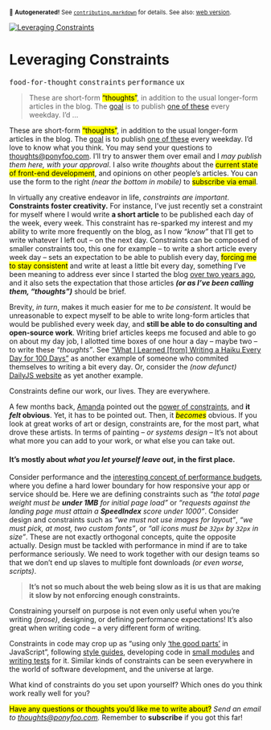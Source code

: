 <sub>&#x1F6A8; <strong>Autogenerated!</strong> See <a href="https://github.com/ponyfoo/articles/tree/noindex/contributing.markdown"><code>contributing.markdown</code></a> for details. See also: <a href="https://ponyfoo.com/articles/leveraging-constraints">web version</a>.</sub>

<a href="https://ponyfoo.com/articles/leveraging-constraints"><div><img src="https://i.imgur.com/hhN7JqR.jpg" alt="Leveraging Constraints"></div></a>

<h1>Leveraging Constraints</h1>

<p><kbd>food-for-thought</kbd> <kbd>constraints</kbd> <kbd>performance</kbd> <kbd>ux</kbd></p>

<blockquote><p>These are short-form <mark class="md-mark">&#x201C;thoughts&#x201D;</mark>, in addition to the usual longer-form articles in the blog. The <a href="https://ponyfoo.com/articles/food-for-thought-begins">goal</a> is to publish <a href="https://ponyfoo.com/articles/tagged/food-for-thought">one of these</a> every weekday. I&#x2019;d &#x2026;</p></blockquote>

<div><p>These are short-form <mark class="md-mark">&#x201C;thoughts&#x201D;</mark>, in addition to the usual longer-form articles in the blog. The <a href="https://ponyfoo.com/articles/food-for-thought-begins">goal</a> is to publish <a href="https://ponyfoo.com/articles/tagged/food-for-thought">one of these</a> every weekday. I&#x2019;d love to know what you think. You may send your questions to <a href="mailto:thoughts@ponyfoo.com">thoughts@ponyfoo.com</a>. I&#x2019;ll try to answer them over email and I <em>may publish them here, with your approval</em>. I also write <em>thoughts</em> about the <mark class="md-mark">current state of front-end development</mark>, and opinions on other people&#x2019;s articles. You can use the form to the right <em>(near the bottom in mobile)</em> to <mark class="md-mark">subscribe via email</mark>.</p></div>

<blockquote></blockquote>

<div><p>In virtually any creative endeavor in life, <em>constraints are important</em>. <strong>Constraints foster creativity.</strong> For instance, I&#x2019;ve just recently set a constraint for myself where I would write <strong>a short article</strong> to be published each day of the week, every week. This constraint has re-sparked my interest and my ability to write more frequently on the blog, as I now <em>&#x201C;know&#x201D;</em> that I&#x2019;ll get to write whatever I left out &#x2013; on the next day. Constraints can be composed of smaller constraints too, this one for example &#x2013; to write a short article every week day &#x2013; sets an expectation to be able to publish every day, <mark class="md-mark">forcing me to stay consistent</mark> and write at least a little bit every day, something I&#x2019;ve been meaning to address ever since I started the blog <a href="https://ponyfoo.com/articles/pony-foo-begins">over two years ago</a>, and it also sets the expectation that those articles <em><strong>(or as I&#x2019;ve been calling them, &#x201C;thoughts&#x201D;)</strong></em> should be brief.</p> <p>Brevity, <em>in turn</em>, makes it much easier for me to <em>be consistent</em>. It would be unreasonable to expect myself to be able to write long-form articles that would be published every week day, and <strong>still be able to do consulting and open-source work</strong>. Writing brief articles keeps me focused and able to go on about my day job, I allotted time boxes of one hour a day &#x2013; maybe two &#x2013; to write these <em>&#x201C;thoughts&#x201D;</em>. See <a href="https://medium.com/the-lighthouse/what-i-learned-writing-a-haiku-every-day-for-100-days-ad23865ef760" target="_blank">&#x201C;What I Learned [from] Writing a Haiku Every Day for 100 Days&#x201D;</a> as another example of someone who commited themselves to writing a bit every day. Or, consider the <em>(now defunct)</em> <a href="http://dailyjs.com/" target="_blank">DailyJS website</a> as yet another example.</p> <p>Constraints define our work, our lives. They are everywhere.</p></div>

<div><p>A few months back, <a href="https://twitter.com/amandaglosson" target="_blank" aria-label="@amandaglosson on Twitter">Amanda</a> pointed out the <a href="https://www.youtube.com/watch?v=bKkYcetGWjA" target="_blank" aria-label="Constraints are not Compromises &#x2014; talk by @amandaglosson at JSFest Oakland">power of constraints</a>, and <strong>it <em>felt</em> obvious</strong>. Yet, it has to be pointed out. Then, it <mark class="md-mark"><em>becomes</em></mark> obvious. If you look at great works of art or design, constraints are, for the most part, what drove these artists. In terms of painting &#x2013; <em>or systems design</em> &#x2013; It&#x2019;s not about what more you can add to your work, or what else you can take out.</p> <h4 id="it-s-mostly-about-what-you-let-yourself-leave-out-in-the-first-place">It&#x2019;s mostly about <em>what you let yourself leave out</em>, in the first place.</h4> <p>Consider performance and the <a href="https://ponyfoo.com/articles/measure-optimize-automate" aria-label="Measure, Optimize, Automate on Pony Foo">interesting concept of performance budgets</a>, where you define a hard lower boundary for how responsive your app or service should be. Here we are defining constraints such as <em>&#x201C;the total page weight must be <strong>under 1MB</strong> for initial page load&#x201D;</em> or <em>&#x201C;requests against the landing page must attain a <strong>SpeedIndex</strong> score under 1000&#x201D;</em>. Consider design and constraints such as <em>&#x201C;we must not use images for layout&#x201D;</em>, <em>&#x201C;we must pick, at most, two custom fonts&#x201D;</em>, or <em>&#x201C;all icons must be <code class="md-code md-code-inline">32px</code> by <code class="md-code md-code-inline">32px</code> in size&#x201D;</em>. These are not exactly orthogonal concepts, quite the opposite actually. Design must be tackled with performance in mind if are to take performance seriously. We need to work together with our design teams so that we don&#x2019;t end up slaves to multiple font downloads <em>(or even worse, scripts)</em>.</p> <blockquote> <p><strong>It&#x2019;s not so much about the web being slow as it is us that are making it slow by not enforcing enough constraints.</strong></p> </blockquote> <p>Constraining yourself on purpose is not even only useful when you&#x2019;re writing <em>(prose)</em>, designing, or defining performance expectations! It&#x2019;s also great when writing code &#x2013; a very different form of writing.</p> <p>Constraints in code may crop up as &#x201C;using only <a href="http://www.amazon.com/JavaScript-Good-Parts-Douglas-Crockford/dp/0596517742/" target="_blank" aria-label="JavaScript: The Good Parts">&#x2018;the good parts&#x2019;</a> in JavaScript&#x201D;, following <a href="https://github.com/bevacqua/js" target="_blank" aria-label="bevacqua/js on GitHub">style guides</a>, developing code in <a href="https://ponyfoo.com/articles/great-web-module-compendium" aria-label="The Great Web Module Compendium on Pony Foo">small modules</a> and <a href="https://ponyfoo.com/articles/testing-javascript-modules-with-tape" aria-label="Testing JavaScript Modules with Tape">writing tests</a> for it. Similar kinds of constraints can be seen everywhere in the world of software development, and the universe at large.</p> <p>What kind of constraints do you set upon yourself? Which ones do you think work really well for you?</p> <p><mark class="md-mark">Have any questions or thoughts you&#x2019;d like me to write about?</mark> <em>Send an email to <a href="mailto:thoughts@ponyfoo.com" aria-label="Send me your questions and feedback!">thoughts@ponyfoo.com</a>.</em> Remember to <strong>subscribe</strong> if you got this far!</p></div>
